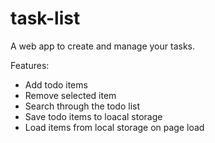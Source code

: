 # task-list

A web app to create and manage your tasks.

Features:

- Add todo items
- Remove selected item
- Search through the todo list
- Save todo items to loacal storage
- Load items from local storage on page load
